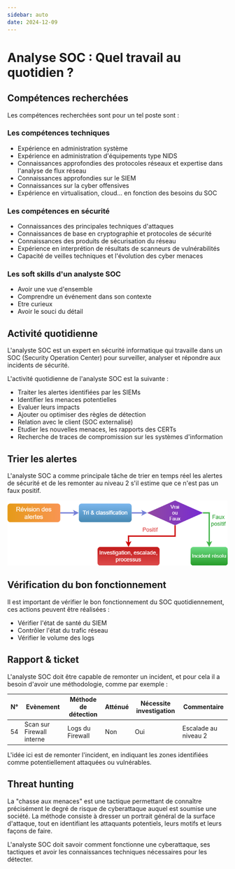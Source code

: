 ```yaml
---
sidebar: auto
date: 2024-12-09
---
```


# Analyse SOC : Quel travail au quotidien ?
<ESDInfo />

## Compétences recherchées

Les compétences recherchées sont pour un tel poste sont :

### Les compétences techniques

* Expérience en administration système
* Expérience en administration d'équipements type NIDS
* Connaissances approfondies des protocoles réseaux et expertise dans l'analyse de flux réseau
* Connaissances approfondies sur le SIEM
* Connaissances sur la cyber offensives
* Expérience en virtualisation, cloud... en fonction des besoins du SOC

### Les compétences en sécurité

* Connaissances des principales techniques d'attaques
* Connaissances de base en cryptographie et protocoles de sécurité
* Connaissances des produits de sécurisation du réseau
* Expérience en interprétion de résultats de scanneurs de vulnérabilités
* Capacité de veilles techniques et l'évolution des cyber menaces

### Les soft skills d'un analyste SOC

* Avoir une vue d'ensemble
* Comprendre un événement dans son contexte
* Etre curieux
* Avoir le souci du détail

## Activité quotidienne

L'analyste SOC est un expert en sécurité informatique qui travaille dans un SOC (Security Operation Center) pour surveiller, analyser et répondre aux incidents de sécurité. 

L'activité quotidienne de l'analyste SOC est la suivante :

- Traiter les alertes identifiées par les SIEMs
- Identifier les menaces potentielles
- Evaluer leurs impacts
- Ajouter ou optimiser des règles de détection
- Relation avec le client (SOC externalisé)
- Etudier les nouvelles menaces, les rapports des CERTs
- Recherche de traces de compromission sur les systèmes d'information

## Trier les alertes

L'analyste SOC a comme principale tâche de trier en temps réel les alertes de sécurité et de les remonter au niveau 2 s'il estime que ce n'est pas un faux positif. 

![triage](./img/triage.png)

## Vérification du bon fonctionnement

Il est important de vérifier le bon fonctionnement du SOC quotidiennement, ces actions peuvent être réalisées :

- Vérifier l'état de santé du SIEM
- Contrôler l'état du trafic réseau
- Vérifier le volume des logs

## Rapport & ticket

L'analyste SOC doit être capable de remonter un incident, et pour cela il a besoin d'avoir une méthodologie, comme par exemple :


|N°|Evènement|Méthode de détection|Atténué|Nécessite investigation|Commentaire|
|-|-|-|-|-|-|
|54|Scan sur Firewall interne|Logs du Firewall|Non|Oui|Escalade au niveau 2|

L'idée ici est de remonter l'incident, en indiquant les zones identifiées comme potentiellement attaquées ou vulnérables.

## Threat hunting

La "chasse aux menaces" est une tactique permettant de connaître précisément le degré de risque de cyberattaque auquel est soumise une société. La méthode consiste à dresser un portrait général de la surface d'attaque, tout en identifiant les attaquants potentiels, leurs motifs et leurs façons de faire.

L'analyste SOC doit savoir comment fonctionne une cyberattaque, ses tactiques et avoir les connaissances techniques nécessaires pour les détecter.